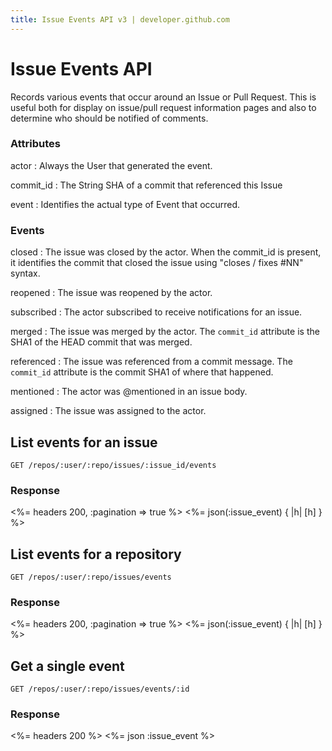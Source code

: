 ```yaml
---
title: Issue Events API v3 | developer.github.com
---
```


# Issue Events API

Records various events that occur around an Issue or Pull Request. This is
useful both for display on issue/pull request information pages and also to
determine who should be notified of comments.

### Attributes

actor
: Always the User that generated the event.

commit_id
: The String SHA of a commit that referenced this Issue

event
: Identifies the actual type of Event that occurred.

### Events

closed
: The issue was closed by the actor. When the commit_id is present, it
  identifies the commit that closed the issue using "closes / fixes #NN"
  syntax.

reopened
: The issue was reopened by the actor.

subscribed
: The actor subscribed to receive notifications for an issue.

merged
: The issue was merged by the actor. The `commit_id` attribute is the SHA1 of
  the HEAD commit that was merged.

referenced
: The issue was referenced from a commit message. The `commit_id` attribute is
  the commit SHA1 of where that happened.

mentioned
: The actor was @mentioned in an issue body.

assigned
: The issue was assigned to the actor.

## List events for an issue

    GET /repos/:user/:repo/issues/:issue_id/events

### Response

<%= headers 200, :pagination => true %>
<%= json(:issue_event) { |h| [h] } %>

## List events for a repository

    GET /repos/:user/:repo/issues/events

### Response

<%= headers 200, :pagination => true %>
<%= json(:issue_event) { |h| [h] } %>

## Get a single event

    GET /repos/:user/:repo/issues/events/:id

### Response

<%= headers 200 %>
<%= json :issue_event %>

